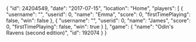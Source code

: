 {
  "id": 24204549,
  "date": "2017-07-15",
  "location": "Home",
  "players": [
    {
      "username": "",
      "userid": 0,
      "name": "Emma",
      "score": 0,
      "firstTimePlaying": false,
      "win": false
    },
    {
      "username": "",
      "userid": 0,
      "name": "James",
      "score": 0,
      "firstTimePlaying": false,
      "win": true
    }
  ],
  "game": {
    "name": "Odin's Ravens (second edition)",
    "id": 192074
  }
}
